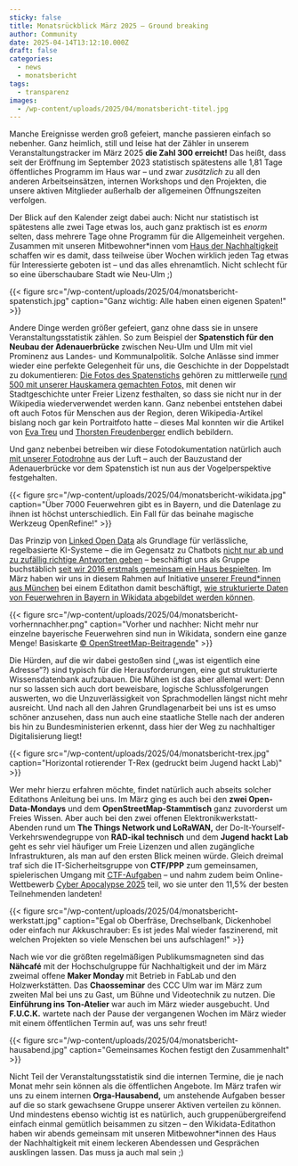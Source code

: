 ```yaml
---
sticky: false
title: Monatsrückblick März 2025 – Ground breaking
author: Community
date: 2025-04-14T13:12:10.000Z
draft: false
categories:
  - news
  - monatsbericht
tags:
  - transparenz
images:
  - /wp-content/uploads/2025/04/monatsbericht-titel.jpg
---
```


Manche Ereignisse werden groß gefeiert, manche passieren einfach so nebenher. 
Ganz heimlich, still und leise hat der Zähler in unserem Veranstaltungstracker im März 2025 **die Zahl 300 erreicht!** 
Das heißt, dass seit der Eröffnung im September 2023 statistisch spätestens alle 1,81 Tage öffentliches Programm im Haus war – und zwar _zusätzlich_ zu all den anderen Arbeitseinsätzen, internen Workshops und den Projekten, die unsere aktiven Mitglieder außerhalb der allgemeinen Öffnungszeiten verfolgen.

Der Blick auf den Kalender zeigt dabei auch: Nicht nur statistisch ist spätestens alle zwei Tage etwas los, auch ganz praktisch ist es _enorm_ selten, dass mehrere Tage ohne Programm für die Allgemeinheit vergehen. 
Zusammen mit unseren Mitbewohner\*innen vom [Haus der Nachhaltigkeit](https://www.h-d-n.org/) schaffen wir es damit, dass teilweise über Wochen wirklich jeden Tag etwas für Interessierte geboten ist – und das alles ehrenamtlich. 
Nicht schlecht für so eine überschaubare Stadt wie Neu-Ulm ;)

{{< figure src="/wp-content/uploads/2025/04/monatsbericht-spatenstich.jpg" caption="Ganz wichtig: Alle haben einen eigenen Spaten!" >}}

Andere Dinge werden größer gefeiert, ganz ohne dass sie in unsere Veranstaltungsstatistik zählen. 
So zum Beispiel der **Spatenstich für den Neubau der Adenauerbrücke** zwischen Neu-Ulm und Ulm mit viel Prominenz aus Landes- und Kommunalpolitik. 
Solche Anlässe sind immer wieder eine perfekte Gelegenheit für uns, die Geschichte in der Doppelstadt zu dokumentieren: [Die Fotos des Spatenstichs](https://commons.wikimedia.org/wiki/Category:Groundbreaking_at_Adenauerbr%C3%BCcke_in_2025) gehören zu mittlerweile [rund 500 mit unserer Hauskamera gemachten Fotos,](https://commons.wikimedia.org/wiki/Category:Hausfotografie_tempor%C3%A4rhaus) mit denen wir Stadtgeschichte unter Freier Lizenz festhalten, so dass sie nicht nur in der Wikipedia wiederverwendet werden kann. 
Ganz nebenbei entstehen dabei oft auch Fotos für Menschen aus der Region, deren Wikipedia-Artikel bislang noch gar kein Portraitfoto hatte – dieses Mal konnten wir die Artikel von [Eva Treu](https://de.wikipedia.org/wiki/Eva_Treu) und [Thorsten Freudenberger](https://de.wikipedia.org/wiki/Thorsten_Freudenberger) endlich bebildern.

Und ganz nebenbei betreiben wir diese Fotodokumentation natürlich auch [mit unserer Fotodrohne](/unsere-fotodrohne/) aus der Luft – auch der Bauzustand der Adenauerbrücke vor dem Spatenstich ist nun aus der Vogelperspektive festgehalten.

{{< figure src="/wp-content/uploads/2025/04/monatsbericht-wikidata.jpg" caption="Über 7000 Feuerwehren gibt es in Bayern, und die Datenlage zu ihnen ist höchst unterschiedlich. Ein Fall für das beinahe magische Werkzeug OpenRefine!" >}}

Das Prinzip von [Linked Open Data](https://democracy-technologies.org/ai-data/linked-open-data-berlin/) als Grundlage für verlässliche, regelbasierte KI-Systeme – die im Gegensatz zu Chatbots [nicht nur ab und zu zufällig richtige Antworten geben](https://tante.cc/2025/03/16/its-all-hallucinations/) – beschäftigt uns als Gruppe buchstäblich [seit wir 2016 erstmals gemeinsam ein Haus bespielten](/ein-wochenende-voller-wikidata/). 
Im März haben wir uns in diesem Rahmen auf Initiative [unserer Freund\*innen aus München](https://de.wikipedia.org/wiki/Wikipedia:WikiMUC) bei einem Editathon damit beschäftigt, [wie strukturierte Daten von Feuerwehren in Bayern in Wikidata abgebildet werden können](https://de.wikipedia.org/wiki/Wikipedia:WikiMUC/2025-03-16_Wikidata_Editathon_in_Neu-Ulm). 

{{< figure src="/wp-content/uploads/2025/04/monatsbericht-vorhernnachher.png" caption="Vorher und nachher: Nicht mehr nur einzelne bayerische Feuerwehren sind nun in Wikidata, sondern eine ganze Menge! Basiskarte [© OpenStreetMap-Beitragende](https://www.openstreetmap.org/copyright)" >}}

Die Hürden, auf die wir dabei gestoßen sind („was ist eigentlich eine Adresse“?) sind typisch für die Herausforderungen, eine gut strukturierte Wissensdatenbank aufzubauen. 
Die Mühen ist das aber allemal wert: Denn nur so lassen sich auch dort beweisbare, logische Schlussfolgerungen auswerten, wo die Unzuverlässigkeit von Sprachmodellen längst nicht mehr ausreicht. 
Und nach all den Jahren Grundlagenarbeit bei uns ist es umso schöner anzusehen, dass nun auch eine staatliche Stelle nach der anderen bis hin zu Bundesministerien erkennt, dass hier der Weg zu nachhaltiger Digitalisierung liegt!

{{< figure src="/wp-content/uploads/2025/04/monatsbericht-trex.jpg" caption="Horizontal rotierender T-Rex (gedruckt beim Jugend hackt Lab)" >}}


Wer mehr hierzu erfahren möchte, findet natürlich auch abseits solcher Editathons Anleitung bei uns. 
Im März ging es auch bei den **zwei Open-Data-Mondays** und dem **OpenStreetMap-Stammtisch** ganz zuvorderst um Freies Wissen. 
Aber auch bei den zwei offenen Elektronikwerkstatt-Abenden rund um **The Things Network und LoRaWAN,** der Do-It-Yourself-Verkehrswendegruppe von **RAD-ikal technisch** und dem **Jugend hackt Lab** geht es sehr viel häufiger um Freie Lizenzen und allen zugängliche Infrastrukturen, als man auf den ersten Blick meinen würde. 
Gleich dreimal traf sich die IT-Sicherheitsgruppe von **CTF/PPP** zum gemeinsamen, spielerischen Umgang mit [CTF-Aufgaben](https://de.wikipedia.org/wiki/Capture_the_Flag#Computersicherheit) – und nahm zudem beim Online-Wettbewerb [Cyber Apocalypse 2025](https://www.hackthebox.com/events/cyber-apocalypse-2025) teil, wo sie unter den 11,5% der besten Teilnehmenden landeten!

{{< figure src="/wp-content/uploads/2025/04/monatsbericht-werkstatt.jpg" caption="Egal ob Oberfräse, Drechselbank, Dickenhobel oder einfach nur Akkuschrauber: Es ist jedes Mal wieder faszinerend, mit welchen Projekten so viele Menschen bei uns aufschlagen!" >}}


Nach wie vor die größten regelmäßigen Publikumsmagneten sind das **Nähcafé** mit der Hochschulgruppe für Nachhaltigkeit und der im März zweimal offene **Maker Monday** mit Betrieb in FabLab und den Holzwerkstätten. 
Das **Chaosseminar** des CCC Ulm war im März zum zweiten Mal bei uns zu Gast, um Bühne und Videotechnik zu nutzen. 
Die **Einführung ins Ton-Atelier** war auch im März wieder ausgebucht. 
Und **F.U.C.K.** wartete nach der Pause der vergangenen Wochen im März wieder mit einem öffentlichen Termin auf, was uns sehr freut!

{{< figure src="/wp-content/uploads/2025/04/monatsbericht-hausabend.jpg" caption="Gemeinsames Kochen festigt den Zusammenhalt" >}}

Nicht Teil der Veranstaltungsstatistik sind die internen Termine, die je nach Monat mehr sein können als die öffentlichen Angebote. 
Im März trafen wir uns zu einem internen **Orga-Hausabend,** um anstehende Aufgaben besser auf die so stark gewachsene Gruppe unserer Aktiven verteilen zu können. 
Und mindestens ebenso wichtig ist es natürlich, auch gruppenübergreifend einfach einmal gemütlich beisammen zu sitzen – den Wikidata-Editathon haben wir abends gemeinsam mit unseren Mitbewohner\*innen des Haus der Nachhaltigkeit mit einem leckeren Abendessen und Gesprächen ausklingen lassen. 
Das muss ja auch mal sein ;)
